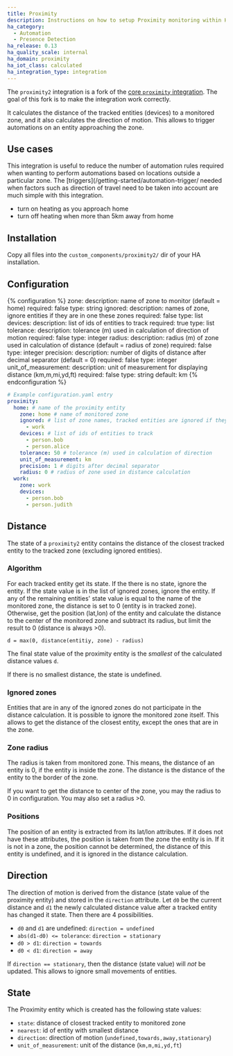 ```yaml
---
title: Proximity
description: Instructions on how to setup Proximity monitoring within Home Assistant.
ha_category:
  - Automation
  - Presence Detection
ha_release: 0.13
ha_quality_scale: internal
ha_domain: proximity
ha_iot_class: calculated
ha_integration_type: integration
---
```


The `proximity2` integration is a fork of the [core `proximity` integration](https://www.home-assistant.io/integrations/proximity/). The goal of this fork is to make the integration work correctly.

It calculates the distance of the tracked entities (devices) to a monitored zone, and it also calculates the direction of motion. This allows to trigger automations on an entity approaching the zone.

## Use cases

This integration is useful to reduce the number of automation rules required when wanting to perform automations based on locations outside a particular zone. The [triggers](/getting-started/automation-trigger/ needed when factors such as direction of travel need to be taken into account are much simple with this integration.

- turn on heating as you approach home
- turn off heating when more than 5km away from home
## Installation

Copy all files into the `custom_components/proximity2/` dir of your HA installation.

## Configuration

{% configuration %}
zone:
  description: name of zone to monitor (default = home)
  required: false
  type: string
ignored:
  description: names of zone, ignore entities if they are in one these zones
  required: false
  type: list
devices:
  description: list of ids of entities to track
  required: true
  type: list
tolerance:
  description: tolerance (m) used in calculation of direction of motion
  required: false
  type: integer
radius:
  description: radius (m) of zone used in calculation of distance (default = radius of zone)
  required: false
  type: integer
precision:
  description: number of digits of distance after decimal separator (default = 0)
  required: false
  type: integer
unit_of_measurement:
  description: unit of measurement for displaying distance (km,m,mi,yd,ft)
  required: false
  type: string
  default: km
{% endconfiguration %}

```yaml
# Example configuration.yaml entry
proximity:
  home: # name of the proximity entity 
    zone: home # name of monitored zone
    ignored: # list of zone names, tracked entities are ignored if they are in any if these zones
      - work
    devices: # list of ids of entities to track
      - person.bob
      - person.alice
    tolerance: 50 # tolerance (m) used in calculation of direction
    unit_of_measurement: km
    precision: 1 # digits after decimal separator
    radius: 0 # radius of zone used in distance calculation
  work:
    zone: work
    devices:
      - person.bob
      - person.judith
```

## Distance

The state of a `proximity2` entity contains the distance of the closest tracked entity to the tracked zone (excluding ignored entities).

### Algorithm

For each tracked entity get its state. If the there is no state, ignore the entity. If the state value is in the list of ignored zones, ignore the entity. If any of the remaining entities' state value is equal to the name of the monitored zone, the distance is set to 0 (entity is in tracked zone). Otherwise, get the position (lat,lon) of the entity and calculate the distance to the center of the monitored zone and subtract its radius, but limit the result to 0 (distance is always >0).

`d = max(0, distance(entitiy, zone) - radius)`

The final state value of the proximity entity is the _smallest_ of the calculated distance values `d`.

If there is no smallest distance, the state is undefined.

### Ignored zones

Entities that are in any of the ignored zones do not participate in the distance calculation. It is possible to ignore the monitored zone itself. This allows to get the distance of the closest entity, except the ones that are in the zone.

### Zone radius

The radius is taken from monitored zone. This means, the distance of an entity is 0, if the entity is inside the zone. The distance is the distance of the entity to the border of the zone. 

If you want to get the distance to center of the zone, you may the radius to 0 in configuration. You may also set a radius >0.

### Positions

The position of an entity is extracted from its lat/lon attributes. If it does not have these attributes, the position is taken from the zone the entity is in. If it is not in a zone, the position cannot be determined, the distance of this entity is undefined, and it is ignored in the distance calculation.

## Direction

The direction of motion is derived from the distance (state value of the proximity entity) and stored in the `direction` attribute. Let `d0` be the current distance and `d1` the newly calculated distance value after a tracked entity has changed it state. 
Then there are 4 possibilities.

- `d0` and `d1` are undefined: `direction = undefined`
- `abs(d1-d0) <= tolerance`: `direction = stationary`
- `d0 > d1`: `direction = towards`
- `d0 < d1`: `direction = away`

If `direction == stationary`, then the distance (state value) will _not_ be updated. This allows to ignore small movements of entities.

## State

The Proximity entity which is created has the following state values:

- `state`: distance of closest tracked entity to monitored zone 
- `nearest`: id of entity with smallest distance
- `direction`: direction of motion (`undefined,towards,away,stationary`)
- `unit_of_measurement`: unit of the distance (`km,m,mi,yd,ft`)

